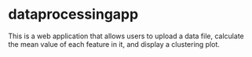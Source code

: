 # dataprocessingapp
This is a web application that allows users to upload a data file, calculate the mean value of each feature in it, and display a clustering plot.
